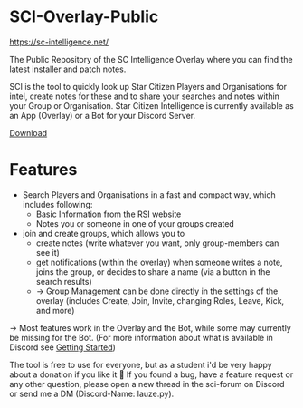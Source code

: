 # SCI-Overlay-Public
https://sc-intelligence.net/ 

The Public Repository of the SC Intelligence Overlay where you can find the latest installer and patch notes.

SCI is the tool to quickly look up Star Citizen Players and Organisations for intel, create notes for these and to share your searches and notes within your Group or Organisation.
Star Citizen Intelligence is currently available as an App (Overlay) or a Bot for your Discord Server.

[Download](https://github.com/Lauze1/SCI-Overlay-Public/releases/latest/download/SCIOverlayInstaller.exe)

# Features

* Search Players and Organisations in a fast and compact way, which includes following:
  * Basic Information from the RSI website
  * Notes you or someone in one of your groups created
* join and create groups, which allows you to
  * create notes (write whatever you want, only group-members can see it)
  * get notifications (within the overlay) when someone writes a note, joins the group, or decides to share a name (via a button in the search results)
  * -> Group Management can be done directly in the settings of the overlay (includes Create, Join, Invite, changing Roles, Leave, Kick, and more)

-> Most features work in the Overlay and the Bot, while some may currently be missing for the Bot.
(For more information about what is available in Discord see [Getting Started](https://sc-intelligence.net/getting-started))

The tool is free to use for everyone, but as a student i'd be very happy about a donation if you like it 🙂
If you found a bug, have a feature request or any other question, please open a new thread in the ⁠sci-forum on Discord or send me a DM (Discord-Name: lauze.py). 

